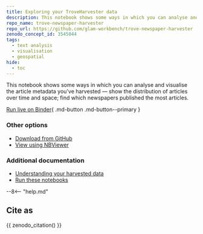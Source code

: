 ```yaml
---
title: Exploring your TroveHarvester data
description: This notebook shows some ways in which you can analyse and visualise the article metadata you've harvested — show the distribution of articles over time and space; find which newspapers published the most articles.
repo_name: trove-newspaper-harvester
repo_url: https://github.com/glam-workbench/trove-newspaper-harvester
zenodo_concept_id: 3545044
tags:
  - text analysis
  - visualisation
  - geospatial
hide:
  - toc
---
```


This notebook shows some ways in which you can analyse and visualise the article metadata you've harvested — show the distribution of articles over time and space; find which newspapers published the most articles.

[Run live on Binder](https://mybinder.org/v2/gh/GLAM-Workbench/trove-newspaper-harvester/master?urlpath=lab/tree/Exploring-your-TroveHarvester-data.ipynb){ .md-button .md-button--primary }

### Other options

* [Download from GitHub](https://github.com/GLAM-Workbench/trove-newspaper-harvester/blob/master/Exploring-your-TroveHarvester-data.ipynb)
* [View using NBViewer](https://nbviewer.jupyter.org/github/GLAM-Workbench/trove-newspaper-harvester/blob/master/Exploring-your-TroveHarvester-data.ipynb)

### Additional documentation

* [Understanding your harvested data](../#your-harvested-data)
* [Run these notebooks](../#run-these-notebooks)

--8<-- "help.md"

## Cite as

{{ zenodo_citation() }}